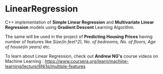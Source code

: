 # LinearRegression
C++ implementation of **Simple Linear Regression** and **Multivariate Linear Regression** models using **Gradient Descent** Learning Algorithm.

The same will be used in the project of **Predicting Housing Prices** having number of features like *Size(in feet^2), No. of bedrooms, No. of floors, Age of house(in years)* etc. 

To learn about Linear Regression, check out **Andrew NG's** course videos on Machine Learning : https://www.coursera.org/learn/machine-learning/lecture/6Nj1q/multiple-features  

